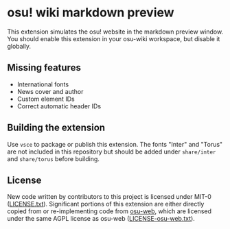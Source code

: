 # osu! wiki markdown preview

This extension simulates the osu! website in the markdown preview window. You should enable this extension in your osu-wiki workspace, but disable it globally.

## Missing features

- International fonts
- News cover and author
- Custom element IDs
- Correct automatic header IDs

## Building the extension

Use `vsce` to package or publish this extension. The fonts "Inter" and "Torus" are not included in this repository but should be added under `share/inter` and `share/torus` before building.

## License

New code written by contributors to this project is licensed under MIT-0 ([LICENSE.txt](LICENSE.txt)). Significant portions of this extension are either directly copied from or re-implementing code from [osu-web](https://github.com/ppy/osu-web), which are licensed under the same AGPL license as osu-web ([LICENSE-osu-web.txt](LICENSE-osu-web.txt)).
